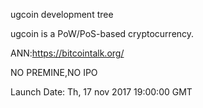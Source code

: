 
ugcoin development tree

ugcoin is a PoW/PoS-based cryptocurrency.

ANN:https://bitcointalk.org/

NO PREMINE,NO IPO

Launch Date: Th, 17 nov 2017 19:00:00 GMT

